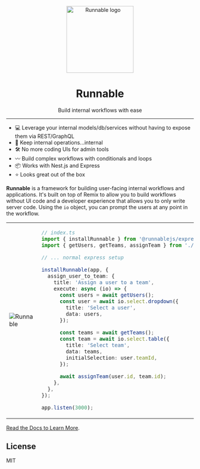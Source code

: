 <p align="center">
  <a href="https://getrunnable.com" target="_blank" rel="noopener noreferrer">
    <img width="180" src="https://getrunnable.com/logo_transparent.png" alt="Runnable logo">
  </a>
</p>
<h1 align="center">
Runnable
</h1>
<p align="center">
Build internal workflows with ease
<p>

<hr/>

- 💻 Leverage your internal models/db/services without having to expose them via REST/GraphQL
- 🚷 Keep internal operations...internal
- 🛠️ No more coding UIs for admin tools
- 〰️ Build complex workflows with conditionals and loops
- 📦 Works with Nest.js and Express
- ⭐️ Looks great out of the box

**Runnable** is a framework for building user-facing internal workflows and applications. It's built on top of Remix to allow you to build workflows without UI code and a developer experience that allows you to only write server code. Using the `io` object, you can prompt the users at any point in the workflow.

<table border="0">
<tr>
<td>

![Runnable](https://github.com/kineticio/runnable/blob/main/assets/assign_user.gif)

</td>

<td style="width: 50%">

```ts
// index.ts
import { installRunnable } from '@runnablejs/express';
import { getUsers, getTeams, assignTeam } from './db';

// ... normal express setup

installRunnable(app, {
  assign_user_to_team: {
    title: 'Assign a user to a team',
    execute: async (io) => {
      const users = await getUsers();
      const user = await io.select.dropdown({
        title: 'Select a user',
        data: users,
      });

      const teams = await getTeams();
      const team = await io.select.table({
        title: 'Select team',
        data: teams,
        initialSelection: user.teamId,
      });

      await assignTeam(user.id, team.id);
    },
  },
});

app.listen(3000);
```

</td>
</tr>
</table>

[Read the Docs to Learn More](https://getrunnable.com/).

## License

MIT
